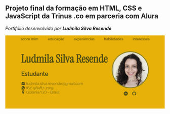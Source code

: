 ## Projeto final da formação em HTML, CSS e JavaScript da Trinus .co em parceria com Alura

*Portifólio desenvolvido por **Ludmila Silva Resende***

![layout inicial do portifolio](./assets/capa_portifolio.png "Layout inicial do portifólio")
